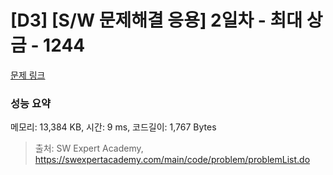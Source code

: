# [D3] [S/W 문제해결 응용] 2일차 - 최대 상금 - 1244 

[문제 링크](https://swexpertacademy.com/main/code/problem/problemDetail.do?contestProbId=AV15Khn6AN0CFAYD) 

### 성능 요약

메모리: 13,384 KB, 시간: 9 ms, 코드길이: 1,767 Bytes



> 출처: SW Expert Academy, https://swexpertacademy.com/main/code/problem/problemList.do